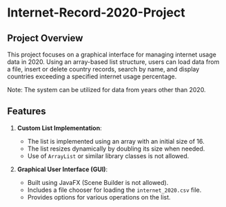 # Internet-Record-2020-Project

## Project Overview
This project focuses on a graphical interface for managing internet usage data in 2020. Using an array-based list structure,
users can load data from a file, insert or delete country records, search by name, and display countries exceeding a specified internet usage percentage. 

Note: The system can be utilized for data from years other than 2020.

## Features
1. **Custom List Implementation**:
    - The list is implemented using an array with an initial size of 16.
    - The list resizes dynamically by doubling its size when needed.
    - Use of `ArrayList` or similar library classes is not allowed.

2. **Graphical User Interface (GUI)**:
    - Built using JavaFX (Scene Builder is not allowed).
    - Includes a file chooser for loading the `internet_2020.csv` file.
    - Provides options for various operations on the list.



 



